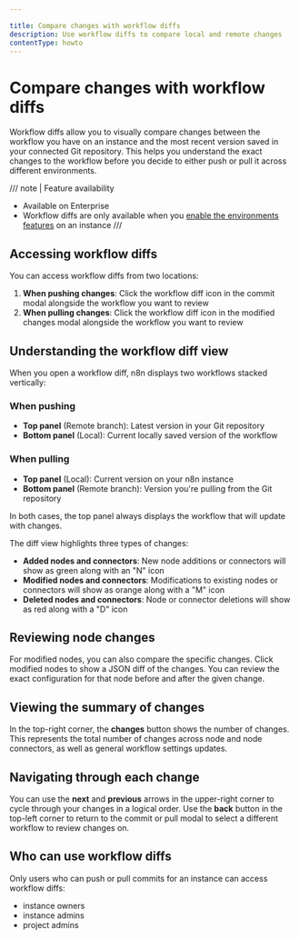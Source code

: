 ```yaml
---

title: Compare changes with workflow diffs
description: Use workflow diffs to compare local and remote changes 
contentType: howto
---
```


# Compare changes with workflow diffs

Workflow diffs allow you to visually compare changes between the workflow you have on an instance and the most recent version saved in your connected Git repository. This helps you understand the exact changes to the workflow before you decide to either push or pull it across different environments.

/// note | Feature availability
- Available on Enterprise
- Workflow diffs are only available when you [enable the environments features](/source-control-environments/setup.md) on an instance
///

## Accessing workflow diffs

You can access workflow diffs from two locations:

1. **When pushing changes**: Click the workflow diff icon in the commit modal alongside the workflow you want to review
2. **When pulling changes**: Click the workflow diff icon in the modified changes modal alongside the workflow you want to review

## Understanding the workflow diff view

When you open a workflow diff, n8n displays two workflows stacked vertically:

### When pushing

* **Top panel** (Remote branch): Latest version in your Git repository
* **Bottom panel** (Local): Current locally saved version of the workflow

### When pulling  

* **Top panel** (Local): Current version on your n8n instance
* **Bottom panel** (Remote branch): Version you're pulling from the Git repository

In both cases, the top panel always displays the workflow that will update with changes.

The diff view highlights three types of changes:

* **Added nodes and connectors**: New node additions or connectors will show as green along with an "N" icon
* **Modified nodes and connectors**: Modifications to existing nodes or connectors will show as orange along with a "M" icon
* **Deleted nodes and connectors**: Node or connector deletions will show as red along with a "D" icon 

## Reviewing node changes

For modified nodes, you can also compare the specific changes. Click modified nodes to show a JSON diff of the changes. You can review the exact configuration for that node before and after the given change.

## Viewing the summary of changes

In the top-right corner, the **changes** button shows the number of changes. This represents the total number of changes across node and node connectors, as well as general workflow settings updates.

## Navigating through each change

You can use the **next** and **previous** arrows in the upper-right corner to cycle through your changes in a logical order. Use the **back** button in the top-left corner to return to the commit or pull modal to select a different workflow to review changes on.

## Who can use workflow diffs

Only users who can push or pull commits for an instance can access workflow diffs:

* instance owners
* instance admins
* project admins
